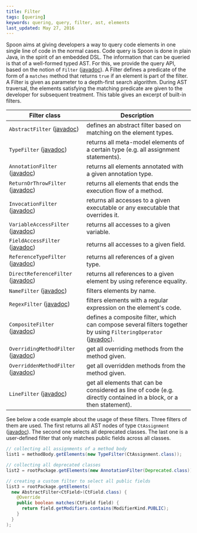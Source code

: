 ```yaml
---
title: Filter
tags: [quering]
keywords: quering, query, filter, ast, elements
last_updated: May 27, 2016
---
```


Spoon aims at giving developers a way to query code elements in 
one single line of code in the normal cases. Code query is Spoon 
is done in plain Java, in the spirit of an embedded DSL.
The information that can be queried is that of a well-formed typed AST.
For this, we provide the query API, based on the notion of `Filter` ([javadoc](http://spoon.gforge.inria.fr/mvnsites/spoon-core/apidocs/spoon/reflect/visitor/Filter.html)).
A Filter defines a predicate of the form of a `matches` method that 
returns `true` if an element is part of the filter.
A Filter is given as parameter to a depth-first search algorithm.
During AST traversal, the elements satisfying the matching predicate are 
given to the developer for subsequent treatment.
This table gives an excerpt of built-in filters.

Filter class | Description
-------------|------------
`AbstractFilter` ([javadoc](http://spoon.gforge.inria.fr/mvnsites/spoon-core/apidocs/spoon/reflect/visitor/filter/AbstractFilter.html)) | defines an abstract filter based on matching on the element types.
`TypeFilter` ([javadoc](http://spoon.gforge.inria.fr/mvnsites/spoon-core/apidocs/spoon/reflect/visitor/filter/TypeFilter.html)) | returns all meta-model elements of a certain type (e.g. all assignment statements).
`AnnotationFilter` ([javadoc](http://spoon.gforge.inria.fr/mvnsites/spoon-core/apidocs/spoon/reflect/visitor/filter/AnnotationFilter.html)) | returns all elements annotated with a given annotation type.
`ReturnOrThrowFilter` ([javadoc](http://spoon.gforge.inria.fr/mvnsites/spoon-core/apidocs/spoon/reflect/visitor/filter/ReturnOrThrowFilter.html)) | returns all elements that ends the execution flow of a method.
`InvocationFilter` ([javadoc](http://spoon.gforge.inria.fr/mvnsites/spoon-core/apidocs/spoon/reflect/visitor/filter/InvocationFilter.html)) | returns all accesses to a given executable or any executable that overrides it.
`VariableAccessFilter` ([javadoc](http://spoon.gforge.inria.fr/mvnsites/spoon-core/apidocs/spoon/reflect/visitor/filter/VariableAccessFilter.html)) | returns all accesses to a given variable.
`FieldAccessFilter` ([javadoc](http://spoon.gforge.inria.fr/mvnsites/spoon-core/apidocs/spoon/reflect/visitor/filter/FieldAccessFilter.html)) | returns all accesses to a given field.
`ReferenceTypeFilter` ([javadoc](http://spoon.gforge.inria.fr/mvnsites/spoon-core/apidocs/spoon/reflect/visitor/filter/ReferenceTypeFilter.html)) | returns all references of a given type.
`DirectReferenceFilter` ([javadoc](http://spoon.gforge.inria.fr/mvnsites/spoon-core/apidocs/spoon/reflect/visitor/filter/DirectReferenceFilter.html)) | returns all references to a given element by using reference equality.
`NameFilter` ([javadoc](http://spoon.gforge.inria.fr/mvnsites/spoon-core/apidocs/spoon/reflect/visitor/filter/NameFilter.html)) | filters elements by name.
`RegexFilter` ([javadoc](http://spoon.gforge.inria.fr/mvnsites/spoon-core/apidocs/spoon/reflect/visitor/filter/RegexFilter.html)) | filters elements with a regular expression on the element's code.
`CompositeFilter` ([javadoc](http://spoon.gforge.inria.fr/mvnsites/spoon-core/apidocs/spoon/reflect/visitor/filter/CompositeFilter.html)) | defines a composite filter, which can compose several filters together by using `FilteringOperator` ([javadoc](http://spoon.gforge.inria.fr/mvnsites/spoon-core/apidocs/spoon/reflect/visitor/filter/FilteringOperator.html)).
`OverridingMethodFilter` ([javadoc](http://spoon.gforge.inria.fr/mvnsites/spoon-core/apidocs/spoon/reflect/visitor/filter/OverridingMethodFilter.html)) | get all overriding methods from the method given.
`OverriddenMethodFilter` ([javadoc](http://spoon.gforge.inria.fr/mvnsites/spoon-core/apidocs/spoon/reflect/visitor/filter/OverriddenMethodFilter.html)) | get all overridden methods from the method given.
`LineFilter` ([javadoc](http://spoon.gforge.inria.fr/mvnsites/spoon-core/apidocs/spoon/reflect/visitor/filter/LineFilter.html)) | get all elements that can be considered as line of code (e.g. directly contained in a block, or a then statement).

See below a code example about the usage of these filters. Three filters of 
them are used. The first returns all AST nodes of type `CtAssignment` ([javadoc](http://spoon.gforge.inria.fr/mvnsites/spoon-core/apidocs/spoon/reflect/code/CtAssignment.html)).
The second one selects all deprecated classes. The last one is a user-defined 
filter that only matches public fields across all classes.

```java
// collecting all assignments of a method body
list1 = methodBody.getElements(new TypeFilter(CtAssignment.class));

// collecting all deprecated classes
list2 = rootPackage.getElements(new AnnotationFilter(Deprecated.class));

// creating a custom filter to select all public fields
list3 = rootPackage.getElements(
  new AbstractFilter<CtField>(CtField.class) {
    @Override
    public boolean matches(CtField field) {
      return field.getModifiers.contains(ModifierKind.PUBLIC);
    }
  }
);
```
